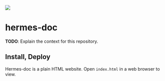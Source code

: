 <img src='http://www.aresluna.org/cfa/hermes-doc.jpg'>

hermes-doc
==========

**TODO**: Explain the context for this repository.

Install, Deploy
---------------

Hermes-doc is a plain HTML website. Open `index.html` in a web browser to view.